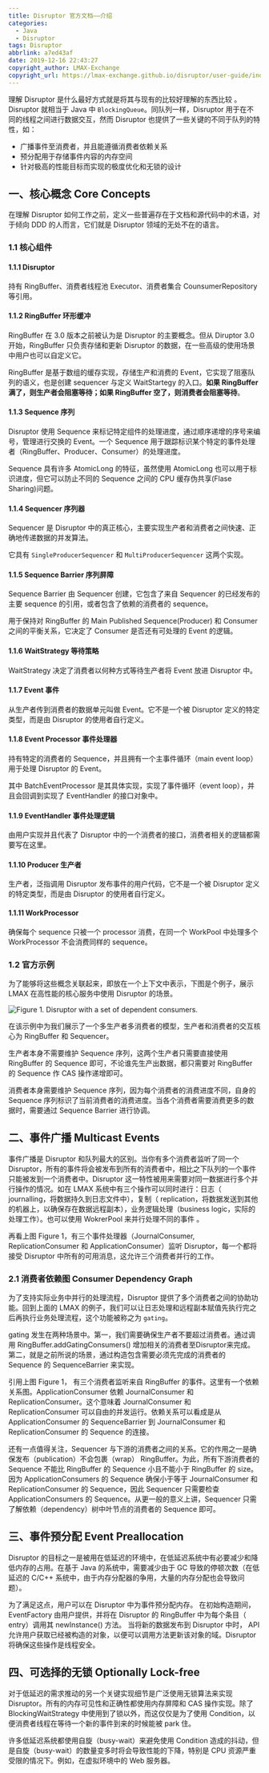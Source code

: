 ```yaml
---
title: Disruptor 官方文档——介绍
categories:
  - Java
  - Disruptor
tags: Disruptor
abbrlink: a7ed43af
date: 2019-12-16 22:43:27
copyright_author: LMAX-Exchange
copyright_url: https://lmax-exchange.github.io/disruptor/user-guide/index.html#_introduction
---
```


理解 Disruptor 是什么最好方式就是将其与现有的比较好理解的东西比较 。Disruptor 就相当于 Java 中 `BlockingQueue`。同队列一样，Disruptor 用于在不同的线程之间进行数据交互，然而 Disruptor 也提供了一些关键的不同于队列的特性，如： 

- 广播事件至消费者，并且能遵循消费者依赖关系 
- 预分配用于存储事件内容的内存空间
- 针对极高的性能目标而实现的极度优化和无锁的设计

## 一、核心概念 Core Concepts

 在理解 Disruptor 如何工作之前，定义一些普遍存在于文档和源代码中的术语，对于倾向 DDD 的人而言，它们就是 Disruptor 领域的无处不在的语言。 

### 1.1 核心组件

#### 1.1.1 Disruptor

持有 RingBuffer、消费者线程池 Executor、消费者集合 CounsumerRepository 等引用。

#### 1.1.2 RingBuffer 环形缓冲

RingBuffer 在 3.0 版本之前被认为是 Disruptor 的主要概念。但从 Diruptor 3.0 开始，RingBuffer 只负责存储和更新 Disruptor 的数据，在一些高级的使用场景中用户也可以自定义它。

RingBuffer 是基于数组的缓存实现，存储生产和消费的 Event，它实现了阻塞队列的语义，也是创建 sequencer 与定义 WaitStartegy 的入口。**如果 RingBuffer 满了，则生产者会阻塞等待；如果 RingBuffer 空了，则消费者会阻塞等待**。

#### 1.1.3 Sequence 序列

Disruptor 使用 Sequence 来标记特定组件的处理进度，通过顺序递增的序号来编号，管理进行交换的 Event。一个 Sequence 用于跟踪标识某个特定的事件处理者（RingBuffer、Producer、Consumer）的处理进度。

Sequence 具有许多 AtomicLong 的特征，虽然使用 AtomicLong 也可以用于标识进度，但它可以防止不同的 Sequence 之间的 CPU 缓存伪共享(Flase Sharing)问题。 

#### 1.1.4 Sequencer 序列器

Sequencer 是 Disruptor 中的真正核心，主要实现生产者和消费者之间快速、正确地传递数据的并发算法。

它具有 `SingleProducerSequencer` 和 `MultiProducerSequencer` 这两个实现。 

#### 1.1.5 Sequence Barrier 序列屏障

Sequence Barrier 由 Sequencer 创建，它包含了来自 Sequencer 的已经发布的主要 sequence 的引用，或者包含了依赖的消费者的 sequence。

用于保持对 RingBuffer 的 Main Published Sequence(Producer) 和 Consumer 之间的平衡关系，它决定了 Consumer 是否还有可处理的 Event 的逻辑。

#### 1.1.6 WaitStrategy 等待策略

WaitStrategy 决定了消费者以何种方式等待生产者将 Event 放进 Disruptor 中。

#### 1.1.7 Event 事件

从生产者传到消费者的数据单元叫做 Event。它不是一个被 Disruptor 定义的特定类型，而是由 Disruptor 的使用者自行定义。 

#### 1.1.8 Event Processor 事件处理器

持有特定的消费者的 Sequence，并且拥有一个主事件循环（main event loop）用于处理 Disruptor 的 Event。

其中 BatchEventProcessor 是其具体实现，实现了事件循环（event loop），并且会回调到实现了 EventHandler 的接口对象中。 

#### 1.1.9 EventHandler 事件处理逻辑

由用户实现并且代表了 Disruptor 中的一个消费者的接口，消费者相关的逻辑都需要写在这里。

#### 1.1.10 Producer 生产者

生产者，泛指调用 Disruptor 发布事件的用户代码，它不是一个被 Disruptor 定义的特定类型，而是由 Disruptor 的使用者自行定义。 

#### 1.1.11 WorkProcessor

确保每个 sequence 只被一个 processor 消费，在同一个 WorkPool 中处理多个 WorkProcessor 不会消费同样的 sequence。

### 1.2 官方示例

为了能够将这些概念关联起来，即放在一个上下文中表示，下图是个例子，展示 LMAX 在高性能的核心服务中使用 Disruptor 的场景。

![Figure 1. Disruptor with a set of dependent consumers.](https://cdn.jsdelivr.net/gh/jitwxs/cdn/blog/posts/201912/20191216221318838.png)

在该示例中为我们展示了一个多生产者多消费者的模型，生产者和消费者的交互核心为 RingBuffer 和 Sequencer。

生产者本身不需要维护 Sequence 序列，这两个生产者只需要直接使用 RingBuffer 的 Sequence 即可，不论谁先生产出数据，都只需要对 RingBuffer 的 Sequence 作 CAS 操作递增即可。

消费者本身需要维护 Sequence 序列，因为每个消费者的消费进度不同，自身的 Sequence 序列标识了当前消费者的消费进度。当各个消费者需要消费更多的数据时，需要通过 Sequence Barrier 进行协调。 

## 二、事件广播 Multicast Events

事件广播是 Disruptor 和队列最大的区别。当你有多个消费者监听了同一个 Disruptor，所有的事件将会被发布到所有的消费者中，相比之下队列的一个事件只能被发到一个消费者中。Disruptor 这一特性被用来需要对同一数据进行多个并行操作的情况。如在 LMAX 系统中有三个操作可以同时进行：日志（ journalling，将数据持久到日志文件中），复制（ replication，将数据发送到其他的机器上，以确保存在数据远程副本），业务逻辑处理（business logic，实际的处理工作）。也可以使用 WokrerPool 来并行处理不同的事件 。

再看上图 Figure 1，有三个事件处理器（JournalConsumer, ReplicationConsumer 和 ApplicationConsumer）监听 Disruptor，每一个都将接受 Disruptor 中所有的可用消息，这允许三个消费者并行的工作。 

### 2.1 消费者依赖图 Consumer Dependency Graph

为了支持实际业务中并行的处理流程，Disruptor 提供了多个消费者之间的协助功能。回到上面的 LMAX 的例子，我们可以让日志处理和远程副本赋值先执行完之后再执行业务处理流程，这个功能被称之为 `gating`。

gating 发生在两种场景中。第一，我们需要确保生产者不要超过消费者。通过调用 RingBuffer.addGatingConsumers() 增加相关的消费者至Disruptor来完成。第二，就是之前所说的场景，通过构造包含需要必须先完成的消费者的 Sequence 的 SequenceBarrier 来实现。 

引用上图 Figure 1， 有三个消费者监听来自 RingBuffer 的事件。这里有一个依赖关系图。ApplicationConsumer 依赖 JournalConsumer 和 ReplicationConsumer。这个意味着 JournalConsumer 和 ReplicationConsumer 可以自由的并发运行。依赖关系可以看成是从 ApplicationConsumer 的 SequenceBarrier 到 JournalConsumer 和 ReplicationConsumer 的 Sequence 的连接。

还有一点值得关注，Sequencer 与下游的消费者之间的关系。它的作用之一是确保发布（publication）不会包裹（wrap） RingBuffer。为此，所有下游消费者的Sequence 不能比 RingBuffer 的 Sequence 小且不能小于 RingBuffer 的 size。因为 ApplicationConsumers 的 Sequence 确保小于等于 JournalConsumer 和 ReplicationConsumer 的 Sequence，因此 Sequencer 只需要检查 ApplicationConsumers 的 Sequence。从更一般的意义上讲，Sequencer 只需了解依赖（dependency）树中叶节点的消费者的 Sequence 即可。 

## 三、事件预分配 Event Preallocation

Disruptor 的目标之一是被用在低延迟的环境中，在低延迟系统中有必要减少和降低内存的占用。在基于 Java 的系统中，需要减少由于 GC 导致的停顿次数（在低延迟的 C/C++ 系统中，由于内存分配器的争用，大量的内存分配也会导致问题）。 

为了满足这点，用户可以在 Disruptor 中为事件预分配内存。 在初始构造期间，EventFactory 由用户提供，并将在 Disruptor 的 RingBuffer 中为每个条目（ entry）调用其 newInstance() 方法。 当将新的数据发布到 Disruptor 中时， API 允许用户获取已经被构造的对象，以便可以调用方法更新该对象的域。Disruptor 将确保这些操作是线程安全。 

## 四、可选择的无锁 Optionally Lock-free

对于低延迟的需求推动的另一个关键实现细节是广泛使用无锁算法来实现 Disruptor。所有的内存可见性和正确性都使用内存屏障和 CAS 操作实现。除了 BlockingWaitStrategy 中使用到了锁以外，而这仅仅是为了使用 Condition，以便消费者线程在等待一个新的事件到来的时候能被 park 住。

许多低延迟系统都使用自旋（busy-wait）来避免使用 Condition 造成的抖动，但是自旋（busy-wait）的数量变多时将会导致性能的下降，特别是 CPU 资源严重受限的情况下。例如，在虚拟环境中的 Web 服务器。 
